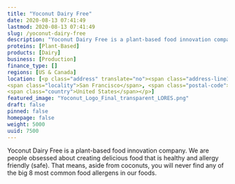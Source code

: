 ```yaml
---
title: "Yoconut Dairy Free"
date: 2020-08-13 07:41:49
lastmod: 2020-08-13 07:41:49
slug: /yoconut-dairy-free
description: "Yoconut Dairy Free is a plant-based food innovation company. We are people obsessed about creating delicious food that is healthy and allergy friendly (safe). That means, aside from coconuts, you will never find any of the big 8 most common food allergens in our foods."
proteins: [Plant-Based]
products: [Dairy]
business: [Production]
finance_type: []
regions: [US & Canada]
location: [<p class="address" translate="no"><span class="address-line1">Marina Boulevard</span><br>
<span class="locality">San Francisco</span>, <span class="postal-code">94123</span><br>
<span class="country">United States</span></p>]
featured_image: "Yoconut_Logo_Final_transparent_LORES.png"
draft: false
pinned: false
homepage: false
weight: 5000
uuid: 7500
---
```

<p>Yoconut Dairy Free is a plant-based food innovation company. We are people obsessed about creating delicious food that is healthy and allergy friendly (safe). That means, aside from coconuts, you will never find any of the big 8 most common food allergens in our foods.</p>
